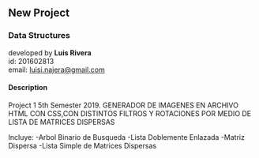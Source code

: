 ## New Project
### Data Structures

developed by **Luis Rivera**<br>
id: 201602813<br>
email: luisi.najera@gmail.com<br>

#### Description
Project 1 5th Semester 2019.
GENERADOR DE IMAGENES EN ARCHIVO HTML CON CSS,CON DISTINTOS FILTROS Y ROTACIONES POR MEDIO DE LISTA DE MATRICES DISPERSAS

Incluye:
-Arbol Binario de Busqueda
-Lista Doblemente Enlazada
-Matriz Dispersa
-Lista Simple de Matrices Dispersas
